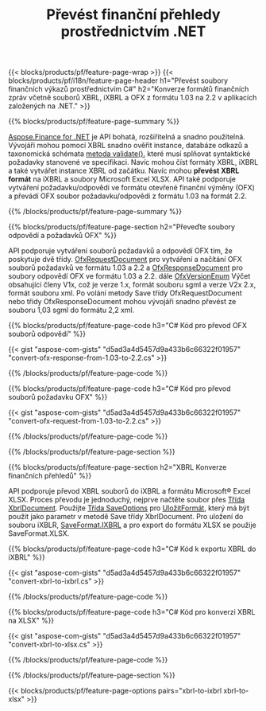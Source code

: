 ﻿---
title: Převést finanční přehledy prostřednictvím .NET
url: /cs/net/conversion/
description:  C# kód pro převod finančních zpráv ve formátech souborů XBRL, iXBRL a OFX prostřednictvím knihovny .NET.
---
{{< blocks/products/pf/feature-page-wrap >}}
{{< blocks/products/pf/i18n/feature-page-header h1="Převést soubory finančních výkazů prostřednictvím C#" h2="Konverze formátů finančních zpráv včetně souborů XBRL, iXBRL a OFX z formátu 1.03 na 2.2 v aplikacích založených na .NET." >}}

{{% blocks/products/pf/feature-page-summary %}}

[Aspose.Finance for .NET](https://products.aspose.com/finance/net/) je API bohatá, rozšiřitelná a snadno použitelná. Vývojáři mohou pomocí XBRL snadno ověřit instance, databáze odkazů a taxonomická schémata [metoda validate().](https://apireference.aspose.com/finance/net/aspose.finance.xbrl/xbrlinstance/methods/validate) které musí splňovat syntaktické požadavky stanovené ve specifikaci. Navíc mohou číst formáty XBRL, iXBRL a také vytvářet instance XBRL od začátku. Navíc mohou **převést XBRL formát** na iXBRL a soubory Microsoft Excel XLSX. API také podporuje vytváření požadavku/odpovědi ve formátu otevřené finanční výměny (OFX) a převádí OFX soubor požadavku/odpovědi z formátu 1.03 na formát 2.2.

{{% /blocks/products/pf/feature-page-summary %}}

{{% blocks/products/pf/feature-page-section h2="Převeďte soubory odpovědí a požadavků OFX" %}}

API podporuje vytváření souborů požadavků a odpovědí OFX tím, že poskytuje dvě třídy. [OfxRequestDocument](https://apireference.aspose.com/finance/net/aspose.finance.ofx/ofxrequestdocument) pro vytváření a načítání OFX souborů požadavků ve formátu 1.03 a 2.2 a [OfxResponseDocument](https://apireference.aspose.com/finance/net/aspose.finance.ofx/ofxresponsedocument) pro soubory odpovědí OFX ve formátu 1.03 a 2.2. dále [OfxVersionEnum](https://apireference.aspose.com/finance/net/aspose.finance.ofx/ofxversionenum) Výčet obsahující členy V1x, což je verze 1.x, formát souboru sgml a verze V2x 2.x, formát souboru xml. Po volání metody Save třídy OfxRequestDocument nebo třídy OfxResponseDocument mohou vývojáři snadno převést ze souboru 1,03 sgml do formátu 2,2 xml.


{{% blocks/products/pf/feature-page-code h3="C# Kód pro převod OFX souborů odpovědí" %}}

{{< gist "aspose-com-gists" "d5ad3a4d5457d9a433b6c66322f01957" "convert-ofx-response-from-1.03-to-2.2.cs" >}} 

{{% /blocks/products/pf/feature-page-code %}}

{{% blocks/products/pf/feature-page-code h3="C# Kód pro převod souborů požadavku OFX" %}}

{{< gist "aspose-com-gists" "d5ad3a4d5457d9a433b6c66322f01957" "convert-ofx-request-from-1.03-to-2.2.cs" >}} 

{{% /blocks/products/pf/feature-page-code %}}

{{% /blocks/products/pf/feature-page-section %}}

{{% blocks/products/pf/feature-page-section h2="XBRL Konverze finančních přehledů" %}}

API podporuje převod XBRL souborů do iXBRL a formátu Microsoft® Excel XLSX. Proces převodu je jednoduchý, nejprve načtěte soubor přes [Třída XbrlDocument](https://apireference.aspose.com/finance/net/aspose.finance.xbrl/xbrldocument). Použijte [Třída SaveOptions](https://apireference.aspose.com/finance/net/aspose.finance.xbrl/saveoptions) pro [UložitFormát](https://apireference.aspose.com/finance/net/aspose.finance.xbrl/saveoptions/properties/saveformat), který má být použit jako parametr v metodě Save třídy XbrlDocument. Pro uložení do souboru iXBLR, [SaveFormat.IXBRL](https://apireference.aspose.com/finance/net/aspose.finance.xbrl/saveformat) a pro export do formátu XLSX se použije SaveFormat.XLSX.

{{% blocks/products/pf/feature-page-code h3="C# Kód k exportu XBRL do iXBRL" %}}

{{< gist "aspose-com-gists" "d5ad3a4d5457d9a433b6c66322f01957" "convert-xbrl-to-ixbrl.cs" >}} 

{{% /blocks/products/pf/feature-page-code %}}

{{% blocks/products/pf/feature-page-code h3="C# Kód pro konverzi XBRL na XLSX" %}}

{{< gist "aspose-com-gists" "d5ad3a4d5457d9a433b6c66322f01957" "convert-xbrl-to-xlsx.cs" >}} 

{{% /blocks/products/pf/feature-page-code %}}

{{% /blocks/products/pf/feature-page-section %}}

{{< blocks/products/pf/feature-page-options pairs="xbrl-to-ixbrl xbrl-to-xlsx" >}}